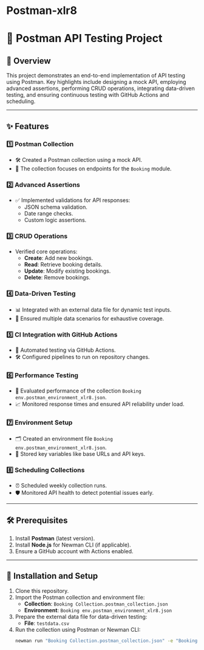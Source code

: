 # Postman-xlr8

# 🌟 Postman API Testing Project

## 📖 Overview
This project demonstrates an end-to-end implementation of API testing using Postman. Key highlights include designing a mock API, employing advanced assertions, performing CRUD operations, integrating data-driven testing, and ensuring continuous testing with GitHub Actions and scheduling.

---

## ✨ Features

### 1️⃣ **Postman Collection**
- 🛠️ Created a Postman collection using a mock API.
- 📂 The collection focuses on endpoints for the `Booking` module.

### 2️⃣ **Advanced Assertions**
- ✅ Implemented validations for API responses:
  - JSON schema validation.
  - Date range checks.
  - Custom logic assertions.

### 3️⃣ **CRUD Operations**
- Verified core operations:
  - **Create**: Add new bookings.
  - **Read**: Retrieve booking details.
  - **Update**: Modify existing bookings.
  - **Delete**: Remove bookings.

### 4️⃣ **Data-Driven Testing**
- 📊 Integrated with an external data file for dynamic test inputs.
- 🔄 Ensured multiple data scenarios for exhaustive coverage.

### 5️⃣ **CI Integration with GitHub Actions**
- 🤖 Automated testing via GitHub Actions.
- 🛠️ Configured pipelines to run on repository changes.

### 6️⃣ **Performance Testing**
- 🚀 Evaluated performance of the collection `Booking env.postman_environment_xlr8.json`.
- 📈 Monitored response times and ensured API reliability under load.

### 7️⃣ **Environment Setup**
- 🗂️ Created an environment file `Booking env.postman_environment_xlr8.json`.
- 💾 Stored key variables like base URLs and API keys.

### 8️⃣ **Scheduling Collections**
- ⏰ Scheduled weekly collection runs.
- 🛡️ Monitored API health to detect potential issues early.

---

## 🛠️ Prerequisites
1. Install **Postman** (latest version).
2. Install **Node.js** for Newman CLI (if applicable).
3. Ensure a GitHub account with Actions enabled.

---

## 🚀 Installation and Setup
1. Clone this repository.
2. Import the Postman collection and environment file:
   - **Collection**: `Booking Collection.postman_collection.json`
   - **Environment**: `Booking env.postman_environment_xlr8.json`
3. Prepare the external data file for data-driven testing:
   - **File**: `testdata.csv`
4. Run the collection using Postman or Newman CLI:
   ```bash
   newman run "Booking Collection.postman_collection.json" -e "Booking env.postman_environment_xlr8.json" -d "testdata.csv"
